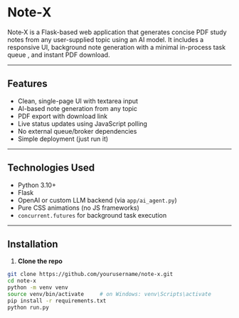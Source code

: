 # Note‑X

Note‑X is a Flask-based web application that generates concise PDF study notes from any user-supplied topic using an AI model. It includes a responsive UI, background note generation with a minimal in-process task queue , and instant PDF download.

---

## Features

- Clean, single-page UI with textarea input
- AI-based note generation from any topic
- PDF export with download link
- Live status updates using JavaScript polling
- No external queue/broker dependencies
- Simple deployment (just run it)

---

## Technologies Used

- Python 3.10+
- Flask
- OpenAI or custom LLM backend (via `app/ai_agent.py`)
- Pure CSS animations (no JS frameworks)
- `concurrent.futures` for background task execution

---


## Installation

1. **Clone the repo**

```bash
git clone https://github.com/yourusername/note-x.git
cd note-x
python -m venv venv
source venv/bin/activate     # on Windows: venv\Scripts\activate
pip install -r requirements.txt
python run.py

